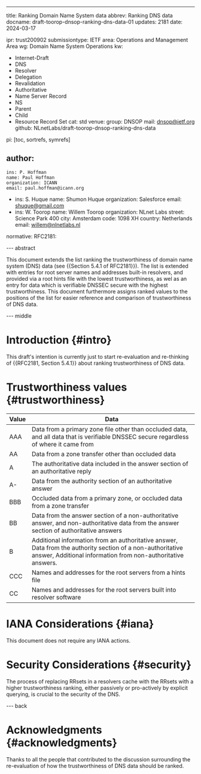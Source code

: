 ---
title: Ranking Domain Name System data
abbrev: Ranking DNS data
docname: draft-toorop-dnsop-ranking-dns-data-01
updates: 2181
date: 2024-03-17

ipr: trust200902
submissiontype: IETF
area: Operations and Management Area
wg: Domain Name System Operations
kw:
  - Internet-Draft
  - DNS
  - Resolver
  - Delegation
  - Revalidation
  - Authoritative
  - Name Server Record
  - NS
  - Parent
  - Child
  - Resource Record Set
cat: std
venue:
  group: DNSOP
  mail: dnsop@ietf.org
  github: NLnetLabs/draft-toorop-dnsop-ranking-dns-data

pi: [toc, sortrefs, symrefs]

author:
  -
    ins: P. Hoffman
    name: Paul Hoffman
    organization: ICANN
    email: paul.hoffman@icann.org
  -
    ins: S. Huque
    name: Shumon Huque
    organization: Salesforce
    email: shuque@gmail.com
  -
    ins: W. Toorop
    name: Willem Toorop
    organization: NLnet Labs
    street: Science Park 400
    city: Amsterdam
    code: 1098 XH
    country: Netherlands
    email: willem@nlnetlabs.nl

normative:
    RFC2181:

--- abstract

This document extends the list ranking the trustworthiness of domain name system (DNS) data (see {{Section 5.4.1 of RFC2181}}). 
The list is extended with entries for root server names and addresses built-in resolvers, and provided via a root hints file with the lowest trustworthiness, as wel as an entry for data which is verifiable DNSSEC secure with the highest trustworthiness.
This document furthermore assigns ranked values to the positions of the list for easier reference and comparison of trustworthiness of DNS data.

--- middle

Introduction                  {#intro}
============
This draft's intention is currently just to start re-evaluation and re-thinking of {{RFC2181, Section 5.4.1}} about ranking trustworthiness of DNS data.

Trustworthiness values        {#trustworthiness}
======================

| Value | Data                                                |
|-------|-----------------------------------------------------|
| AAA   | Data from a primary zone file other than occluded data, and all data that is verifiable DNSSEC secure regardless of where it came from |
| AA    | Data from a zone transfer other than occluded data |
| A     | The authoritative data included in the answer section of an authoritative reply |
| A-    | Data from the authority section of an authoritative answer |
| BBB   | Occluded data from a primary zone, or occluded data from a zone transfer |
| BB    | Data from the answer section of a non-authoritative answer, and non-authoritative data from the answer section of authoritative answers |
| B     | Additional information from an authoritative answer, Data from the authority section of a non-authoritative answer, Additional information from non-authoritative answers. |
| CCC    | Names and addresses for the root servers from a hints file |
| CC   | Names and addresses for the root servers built into resolver software |

IANA Considerations           {#iana}
===================
This document does not require any IANA actions.

Security Considerations       {#security}
=======================
The process of replacing RRsets in a resolvers cache with the RRsets with a higher trustworthiness ranking, either passively or pro-actively by explicit querying, is crucial to the security of the DNS.

--- back

Acknowledgments              {#acknowledgments}
===============
Thanks to all the people that contributed to the discussion surrounding the re-evaluation of how the trustworthiness of DNS data should be ranked.

